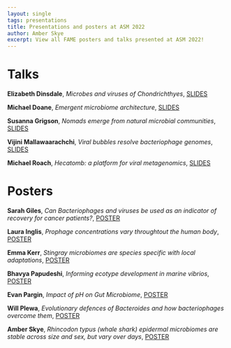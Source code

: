 ```yaml
---
layout: single
tags: presentations 
title: Presentations and posters at ASM 2022
author: Amber Skye
excerpt: View all FAME posters and talks presented at ASM 2022!
---
```


# Talks

__Elizabeth Dinsdale__, _Microbes and viruses of Chondrichthyes_,
[SLIDES](https://cloudstor.aarnet.edu.au/plus/s/KbVqoeCz7nDV42q)

__Michael Doane__, _Emergent microbiome architecture_,
[SLIDES](https://cloudstor.aarnet.edu.au/plus/s/tg05owg1vvbmLMU)

__Susanna Grigson__, _Nomads emerge from natural microbial communities_,
[SLIDES](https://cloudstor.aarnet.edu.au/plus/s/evZ1wOjSRuoTqRR)

__Vijini Mallawaarachchi__, _Viral bubbles resolve bacteriophage genomes_,
[SLIDES](https://cloudstor.aarnet.edu.au/plus/s/HoUo8jJkvlpk8MP)

__Michael Roach__, _Hecatomb: a platform for viral metagenomics_,
[SLIDES](https://cloudstor.aarnet.edu.au/plus/s/AfMYay7EQMEbAjF)


# Posters

__Sarah Giles__, _Can Bacteriophages and viruses be used as an indicator of recovery for cancer patients?_,
[POSTER](https://cloudstor.aarnet.edu.au/plus/s/QsgGlcUsrEtYL42)

__Laura Inglis__, _Prophage concentrations vary throughtout the human body_,
[POSTER](https://cloudstor.aarnet.edu.au/plus/s/uvGHLIXqCEZnQUC)

__Emma Kerr__, _Stingray microbiomes are species specific with local adaptations_, 
[POSTER](https://cloudstor.aarnet.edu.au/plus/s/eUD1k6UjsOBXfVb)

__Bhavya Papudeshi__, _Informing ecotype development in marine vibrios_,
[POSTER](https://cloudstor.aarnet.edu.au/plus/s/DRuZQdtKrg0BPyX)

__Evan Pargin__, _Impact of pH on Gut Microbiome_,
[POSTER](https://cloudstor.aarnet.edu.au/plus/s/c2C608kbtyeysum)

__Will Plewa__, _Evolutionary defences of Bacteroides and how bacteriophages overcome them_,
[POSTER](https://cloudstor.aarnet.edu.au/plus/s/B8kO9OvyvPp8Hva)

__Amber Skye__, _Rhincodon typus (whale shark) epidermal microbiomes are stable 
across size and sex, but vary over days_,
[POSTER](https://cloudstor.aarnet.edu.au/plus/s/PYwCAYbCLRrpxDo)

